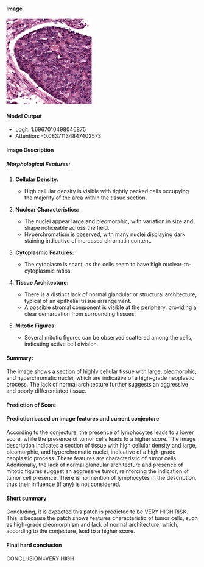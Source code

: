 #### Image
<img src='macenko_for_readme.jpeg' alt='Provided image' />

#### Model Output
- Logit: 1.6967010498046875
- Attention: -0.08371134847402573

#### Image Description
##### Morphological Features:

1. **Cellular Density:**
   - High cellular density is visible with tightly packed cells occupying the majority of the area within the tissue section.

2. **Nuclear Characteristics:**
   - The nuclei appear large and pleomorphic, with variation in size and shape noticeable across the field.
   - Hyperchromatism is observed, with many nuclei displaying dark staining indicative of increased chromatin content.

3. **Cytoplasmic Features:**
   - The cytoplasm is scant, as the cells seem to have high nuclear-to-cytoplasmic ratios.

4. **Tissue Architecture:**
   - There is a distinct lack of normal glandular or structural architecture, typical of an epithelial tissue arrangement.
   - A possible stromal component is visible at the periphery, providing a clear demarcation from surrounding tissues.

5. **Mitotic Figures:**
   - Several mitotic figures can be observed scattered among the cells, indicating active cell division.

#### Summary:

The image shows a section of highly cellular tissue with large, pleomorphic, and hyperchromatic nuclei, which are indicative of a high-grade neoplastic process. The lack of normal architecture further suggests an aggressive and poorly differentiated tissue.

#### Prediction of Score
#### Prediction based on image features and current conjecture
According to the conjecture, the presence of lymphocytes leads to a lower score, while the presence of tumor cells leads to a higher score. The image description indicates a section of tissue with high cellular density and large, pleomorphic, and hyperchromatic nuclei, indicative of a high-grade neoplastic process. These features are characteristic of tumor cells. Additionally, the lack of normal glandular architecture and presence of mitotic figures suggest an aggressive tumor, reinforcing the indication of tumor cell presence. There is no mention of lymphocytes in the description, thus their influence (if any) is not considered.

#### Short summary
Concluding, it is expected this patch is predicted to be VERY HIGH RISK. This is because the patch shows features characteristic of tumor cells, such as high-grade pleomorphism and lack of normal architecture, which, according to the conjecture, lead to a higher score.

#### Final hard conclusion
CONCLUSION=VERY HIGH